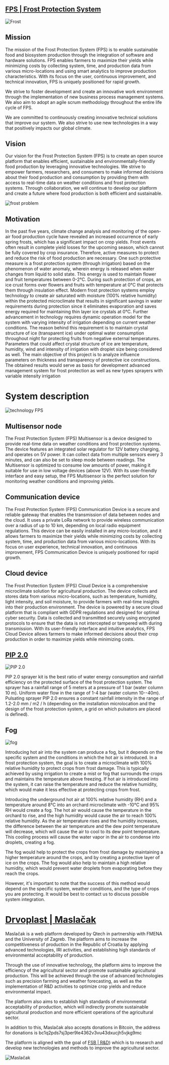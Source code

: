 ## [FPS | Frost Protection System](https://qtech.hr/en/pages/sustav)


![Frost](https://cdn.shopify.com/s/files/1/2469/7143/files/FPS_pojava_mraza.gif?v=1614335668)

## Mission

The mission of the Frost Protection System (FPS) is to enable sustainable food and biosystem production through the integration of software and hardware solutions. FPS enables farmers to maximize their yields while minimizing costs by collecting system, time, and production data from various micro-locations and using smart analytics to improve production characteristics. With its focus on the user, continuous improvement, and technical innovation, FPS is uniquely positioned for rapid growth. 

We strive to foster development and create an innovative work environment through the implementation of new business process management systems. We also aim to adopt an agile scrum methodology throughout the entire life cycle of FPS. 

We are committed to continuously creating innovative technical solutions that improve our system. We also strive to use new technologies in a way that positively impacts our global climate.

## Vision

Our vision for the Frost Protection System (FPS) is to create an open source platform that enables efficient, sustainable and environmentally-friendly food production by leveraging innovative technologies. We strive to empower farmers, researchers, and consumers to make informed decisions about their food production and consumption by providing them with access to real-time data on weather conditions and frost protection systems. Through collaboration, we will continue to develop our platform and create a future where food production is both efficient and sustainable.

![frost problem](https://cdn.shopify.com/s/files/1/2469/7143/files/3d_render_of_inflatable_mobile_greenhouse_structure_with_42_triangle_beams_layout._ETFE_transparent_triangle_foil_on_each_side_of_beam_protects_th.png?v=1659858901)

## Motivation

In the past five years, climate change analysis and monitoring of the open-air food production cycle have revealed an increased occurrence of early spring frosts, which has a significant impact on crop yields. Frost events often result in complete yield losses for the upcoming season, which cannot be fully covered by crop insurance. Therefore, active measures to protect and reduce the risk of food production are necessary. One such protective measure is a frost protection system (through irrigation) based on the phenomenon of water anomaly, wherein energy is released when water changes from liquid to solid state. This energy is used to maintain flower and fruit temperatures between 0-2°C. During such protection of crops, an ice crust forms over flowers and fruits with temperature at 0°C that protects them through insulation effect. Modern frost protection systems employ technology to create air saturated with moisture (100% relative humidity) within the protected microclimate that results in significant savings in water requirements during protection since it eliminates evaporation and saves energy required for maintaining thin layer ice crystals at 0°C. Further advancement in technology requires dynamic operation model for the system with varying intensity of irrigation depending on current weather conditions. The reason behind this requirement is to maintain crystal structure of ice (transparent ice) under optimal water consumption throughout night for protecting fruits from negative external temperatures. Parameters that could affect crystal structure of ice are temperature, humidity, wind and intensity of irrigation with droplet size being considered as well. The main objective of this project is to analyze influence parameters on thickness and transparency of protective ice constructions. The obtained results would serve as basis for development advanced management system for frost protection as well as new types sprayers with variable intensity irrigation

# System description

![technology FPS](https://cdn.shopify.com/s/files/1/2469/7143/files/FPS_GDPR.jpg?v=1614335627)

## Multisensor node

The Frost Protection System (FPS) Multisensor is a device designed to provide real-time data on weather conditions and frost protection systems. The device features an integrated solar regulator for 12V battery charging, and operates on 5V power. It can collect data from multiple sensors every 3 minutes, and can also be set to sleep mode between readings. The Multisensor is optimized to consume low amounts of power, making it suitable for use in low voltage devices (above 12V). With its user-friendly interface and easy setup, the FPS Multisensor is the perfect solution for monitoring weather conditions and improving yields.

## Communication device

The Frost Protection System (FPS) Communication Device is a secure and reliable gateway that enables the transmission of data between nodes and the cloud. It uses a private LoRa network to provide wireless communication over a radius of up to 10 km, depending on local radio equipment regulations. This device can be easily installed in any micro-location, and it allows farmers to maximize their yields while minimizing costs by collecting system, time, and production data from various micro-locations. With its focus on user experience, technical innovation, and continuous improvement, FPS Communication Device is uniquely positioned for rapid growth.

## Cloud device

The Frost Protection System (FPS) Cloud Device is a comprehensive microclimate solution for agricultural production. The device collects and stores data from various micro-locations, such as temperature, humidity, light intensity, and soil moisture, to provide farmers with real-time insights into their production environment. The device is powered by a secure cloud platform that is compliant with GDPR regulations and designed for optimal cyber security. Data is collected and transmitted securely using encrypted protocols to ensure that the data is not intercepted or tampered with during transmission. With its user-friendly interface and intuitive analytics, FPS Cloud Device allows farmers to make informed decisions about their crop production in order to maximize yields while minimizing costs.

## [PIP 2.0](https://qtech.hr/en/products/pip-pulsator-2-0)

![PIP 2.0](https://cdn.shopify.com/s/files/1/2469/7143/files/OPG_Stjepan_Car_kisenje_2d9bd0e5-cb71-4a67-843f-21487bbf0e29.gif?v=1673775988)

PIP 2.0 sprayer kit is the best ratio of water energy consumption and rainfall efficiency on the protected surface of the frost protection system. The sprayer has a rainfall range of 5 meters at a pressure of 1 bar (water column 10 m). Uniform water flow in the range of 1-4 bar (water column 10--40m). Pulsating sprayer PIP 2.0 ensures a constant rainfall intensity in the range of 1.2-2.0 mm / m2 / h (depending on the installation microlocation and the design of the frost protection system, a grid on which pulsators are placed is defined).

## Fog

![fog](https://cdn.shopify.com/s/files/1/2469/7143/files/Drvoplast_Maslacak_Fog.gif?v=1673774170)

Introducing hot air into the system can produce a fog, but it depends on the specific system and the conditions in which the hot air is introduced. In a frost protection system, the goal is to create a microclimate with 100% relative humidity to protect crops from frost damage. This is typically achieved by using irrigation to create a mist or fog that surrounds the crops and maintains the temperature above freezing. If hot air is introduced into the system, it can raise the temperature and reduce the relative humidity, which would make it less effective at protecting crops from frost. 

Introducing the underground hot air at 100% relative humidity (RH) and a temperature around 8°C into an orchard microclimate with -10°C and 95% RH would create a fog. The hot air would cause the temperature in the orchard to rise, and the high humidity would cause the air to reach 100% relative humidity. As the air temperature rises and the humidity increases, the difference between the air temperature and the dew point temperature will decrease, which will cause the air to cool to its dew point temperature. This cooling process will cause the water vapor in the air to condense into droplets, creating a fog.

The fog would help to protect the crops from frost damage by maintaining a higher temperature around the crops, and by creating a protective layer of ice on the crops. The fog would also help to maintain a high relative humidity, which would prevent water droplets from evaporating before they reach the crops.

However, it's important to note that the success of this method would depend on the specific system, weather conditions, and the type of crops you are protecting. It would be best to contact us to discuss possible system integration.

# [Drvoplast | Maslačak](https://drvoplast.com/)

Maslačak is a web platform developed by Qtech in partnership with FMENA and the University of Zagreb. The platform aims to increase the competitiveness of production in the Republic of Croatia by applying advanced technologies, IRI activities, and establishing high standards of environmental acceptability of production.

Through the use of innovative technology, the platform aims to improve the efficiency of the agricultural sector and promote sustainable agricultural production. This will be achieved through the use of advanced technologies such as precision farming and weather forecasting, as well as the implementation of R&D activities to optimize crop yields and reduce environmental impact.

The platform also aims to establish high standards of environmental acceptability of production, which will indirectly promote sustainable agricultural production and more efficient operations of the agricultural sector.

In addition to this, Maslačak also accepts donations in Bitcoin, the address for donations is bc1q2pds7sj3per9le4362v3vu43dxucjh5vjkg9mc

The platform is aligned with the goal of [FSB | R&D]([https://trello.com/b/gbMGnvT7/fsb-rd)) which is to research and develop new technologies and methods to improve the agricultural sector.

![Maslačak]([https://img1.wsimg.com/isteam/ip/bbb14547-5d8a-4be3-b0c2-98abfcb35d75/IMG_20220217_111940-0001.jpg/:/cr=t:0%25,l:0%25,w:100%25,h:100%25/rs=w:1280](https://g.co/kgs/RtyRTaS))

